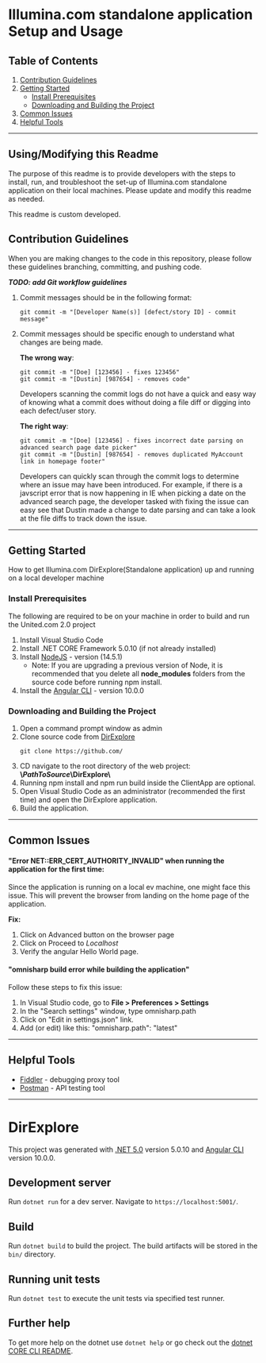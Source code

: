 # Illumina.com standalone application Setup and Usage

## Table of Contents
1. [Contribution Guidelines](#contribution-guidelines)
2. [Getting Started](#getting-started)
    * [Install Prerequisites](#install-prerequisites)
    * [Downloading and Building the Project](#building-the-project)
3. [Common Issues](#common-issues)
4. [Helpful Tools](#helpful-tools)


---
## Using/Modifying this Readme
The purpose of this readme is to provide developers with the steps to install, run, and troubleshoot the set-up of Illumina.com standalone application on their local machines. Please update and modify this readme as needed.

This readme is custom developed.

## Contribution Guidelines
When you are making changes to the code in this repository, please follow these guidelines branching, committing, and pushing code.

***TODO: add Git workflow guidelines***

1. Commit messages should be in the following format:
    ```
    git commit -m "[Developer Name(s)] [defect/story ID] - commit message"
    ```
2. Commit messages should be specific enough to understand what changes are being made.    
    
    **The wrong way**:
    ```
    git commit -m "[Doe] [123456] - fixes 123456"
    git commit -m "[Dustin] [987654] - removes code"
    ```
    Developers scanning the commit logs do not have a quick and easy way of knowing what a commit does without doing a file diff or digging into each defect/user story.  


    **The right way**:
    ```
    git commit -m "[Doe] [123456] - fixes incorrect date parsing on advanced search page date picker"
    git commit -m "[Dustin] [987654] - removes duplicated MyAccount link in homepage footer"

    ```
    Developers can quickly scan through the commit logs to determine where an issue may have been introduced. For example, if there is a javscript error that is now happening in IE when picking a date on the advanced search page, the developer tasked with fixing the issue can easy see that Dustin made a change to date parsing and can take a look at the file diffs to track down the issue. 

---
## Getting Started
How to get Illumina.com DirExplore(Standalone application) up and running on a local developer machine


### Install Prerequisites
The following are required to be on your machine in order to build and run the United.com 2.0 project
1. Install Visual Studio Code
2. Install .NET CORE Framework 5.0.10 (if not already installed)
3. Install [NodeJS](http://www.nodejs.org) - version (14.5.1)
   - Note: If you are upgrading a previous version of Node, it is recommended that you delete all **node_modules** folders from the source code before running npm install.  
4. Install the [Angular CLI](https://angular.io/cli) - version 10.0.0

### Downloading and Building the Project

1. Open a command prompt window as admin
2. Clone source code from [DirExplore](https://github.com/)
    ```
    git clone https://github.com/
    ```
3. CD navigate to the root directory of the web project: **\\*PathToSource*\DirExplore\\**
4. Running npm install and npm run build inside the ClientApp are optional.
6. Open Visual Studio Code as an administrator (recommended the first time) and open the DirExplore application.
7. Build the application. 


---

## Common Issues

#### "Error NET::ERR_CERT_AUTHORITY_INVALID" when running the application for the first time:

Since the application is running on a local ev machine, one might face this issue. This will prevent the browser from landing on the home page of the application.

**Fix:** 
1. Click on Advanced button on the browser page
2. Click on Proceed to *Localhost* 
3. Verify the angular Hello World page.

#### "omnisharp build error while building the application"

Follow these steps to fix this issue:
1. In Visual Studio code, go to **File > Preferences > Settings**
2. In the "Search settings" window, type omnisharp.path
3. Click on "Edit in settings.json" link.
4. Add (or edit) like this: "omnisharp.path": "latest"

---

## Helpful Tools
* [Fiddler](http://www.telerik.com/fiddler) - debugging proxy tool
* [Postman](https://www.getpostman.com/) - API testing tool

---

# DirExplore

This project was generated with [.NET 5.0](https://dotnet.microsoft.com/download) version 5.0.10 and [Angular CLI](https://angular.io/cli) version 10.0.0.

## Development server

Run `dotnet run` for a dev server. Navigate to `https://localhost:5001/`.

## Build

Run `dotnet build` to build the project. The build artifacts will be stored in the `bin/` directory. 

## Running unit tests

Run `dotnet test` to execute the unit tests via specified test runner.

## Further help

To get more help on the dotnet use `dotnet help` or go check out the [dotnet CORE CLI README](https://docs.microsoft.com/en-us/dotnet/core/tools/dotnet-help).
